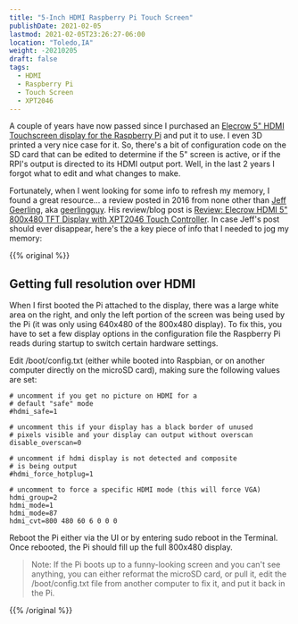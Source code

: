 ```yaml
---
title: "5-Inch HDMI Raspberry Pi Touch Screen"
publishDate: 2021-02-05
lastmod: 2021-02-05T23:26:27-06:00
location: "Toledo,IA"
weight: -20210205
draft: false
tags:
  - HDMI
  - Raspberry Pi
  - Touch Screen
  - XPT2046
---
```


A couple of years have now passed since I purchased an [Elecrow 5" HDMI Touchscreen display for the Raspberry Pi](https://www.amazon.com/Elecrow-Display-Monitor-800x480-Raspberry/dp/B013JECYF2/ref=as_li_ss_tl?ie=UTF8&linkCode=ll1&tag=mmjjg-20&linkId=df2d8e154ca1d5ca9fb992d34677ebd3) and put it to use.  I even 3D printed a very nice case for it.  So, there's a bit of configuration code on the SD card that can be edited to determine if the 5" screen is active, or if the RPI's output is directed to its HDMI output port.  Well, in the last 2 years I forgot what to edit and what changes to make.  

Fortunately, when I went looking for some info to refresh my memory, I found a great resource... a review posted in 2016 from none other than [Jeff Geerling](https://www.jeffgeerling.com/), aka [geerlingguy](https://github.com/geerlingguy).  His review/blog post is [Review: Elecrow HDMI 5" 800x480 TFT Display with XPT2046 Touch Controller](https://www.jeffgeerling.com/blog/2016/review-elecrow-hdmi-5-800x480-tft-display-xpt2046-touch-controller).  In case Jeff's post should ever disappear, here's the a key piece of info that I needed to jog my memory:  

{{% original %}}
## Getting full resolution over HDMI

When I first booted the Pi attached to the display, there was a large white area on the right, and only the left portion of the screen was being used by the Pi (it was only using 640x480 of the 800x480 display). To fix this, you have to set a few display options in the configuration file the Raspberry Pi reads during startup to switch certain hardware settings.  

Edit /boot/config.txt (either while booted into Raspbian, or on another computer directly on the microSD card), making sure the following values are set:  
```
# uncomment if you get no picture on HDMI for a 
# default "safe" mode
#hdmi_safe=1

# uncomment this if your display has a black border of unused 
# pixels visible and your display can output without overscan
disable_overscan=0

# uncomment if hdmi display is not detected and composite 
# is being output
#hdmi_force_hotplug=1

# uncomment to force a specific HDMI mode (this will force VGA)
hdmi_group=2
hdmi_mode=1
hdmi_mode=87
hdmi_cvt=800 480 60 6 0 0 0
```

Reboot the Pi either via the UI or by entering sudo reboot in the Terminal. Once rebooted, the Pi should fill up the full 800x480 display.

>  Note: If the Pi boots up to a funny-looking screen and you can't see anything, you can either reformat the microSD card, or pull it, edit the /boot/config.txt file from another computer to fix it, and put it back in the Pi.

{{% /original %}}
